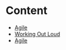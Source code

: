<!-- TITLE: Home -->
<!-- SUBTITLE: A quick summary of Home -->

# Content

* [Agile](/agile)
* [Working Out Loud](/working-out-loud)
*  [Agile](/agile)